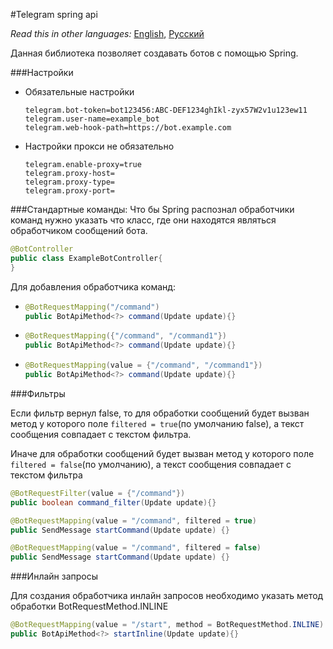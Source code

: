 #Telegram spring api

*Read this in other languages:* [English](Readme.md), [Русский](Readme.Ru-ru.md)

Данная библиотека позволяет создавать ботов с помощью Spring.

###Настройки
+ Обязательные настройки
    ```.properties
    telegram.bot-token=bot123456:ABC-DEF1234ghIkl-zyx57W2v1u123ew11
    telegram.user-name=example_bot
    telegram.web-hook-path=https://bot.example.com
    ```
+ Настройки прокси не обязательно
   ```.properties
  telegram.enable-proxy=true
  telegram.proxy-host=
  telegram.proxy-type=
  telegram.proxy-port=
  ```

###Стандартные команды:
Что бы Spring распознал обработчики команд нужно указать что класс, где они находятся являться обработчиком сообщений бота.
```java
@BotController
public class ExampleBotController{
}
```

Для добавления обработчика команд:
+   ```java
    @BotRequestMapping("/command")
    public BotApiMethod<?> command(Update update){}
    ```
+   ```java
    @BotRequestMapping({"/command", "/command1"})
    public BotApiMethod<?> command(Update update){}
    ```
+   ```java
    @BotRequestMapping(value = {"/command", "/command1"})
    public BotApiMethod<?> command(Update update){}
    ```
    
###Фильтры

Если фильтр вернул false, то для обработки сообщений будет вызван метод у которого поле `filtered = true`(по умолчанию false), а текст сообщения совпадает с текстом фильтра.

Иначе для обработки сообщений будет вызван метод у которого поле `filtered = false`(по умолчанию), а текст сообщения совпадает с текстом фильтра
```java
@BotRequestFilter(value = {"/command"})
public boolean command_filter(Update update){}

@BotRequestMapping(value = "/command", filtered = true)
public SendMessage startCommand(Update update) {}

@BotRequestMapping(value = "/command", filtered = false)
public SendMessage startCommand(Update update) {}
```

###Инлайн запросы

Для создания обработчика инлайн запросов необходимо указать метод обработки BotRequestMethod.INLINE
```java
@BotRequestMapping(value = "/start", method = BotRequestMethod.INLINE)
public BotApiMethod<?> startInline(Update update){}
```
